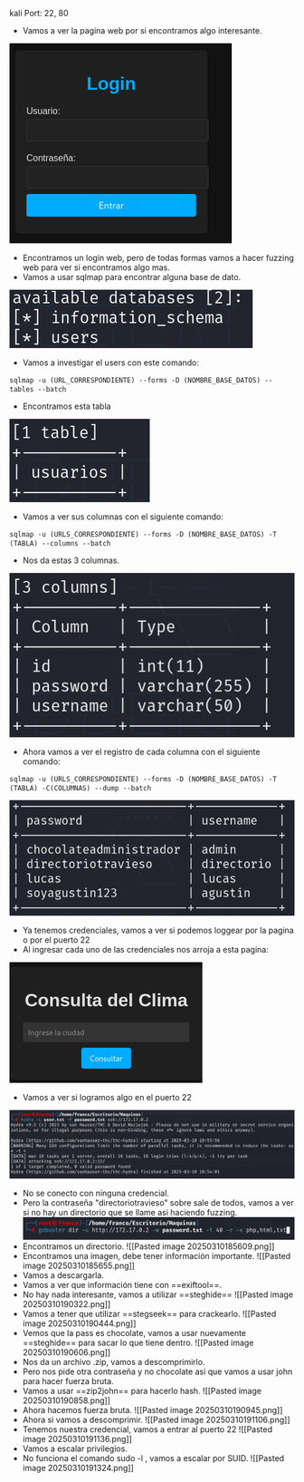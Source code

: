 kali 
Port: 22, 80

- Vamos a ver la pagina web por si encontramos algo interesante.

![](../Imagenes/Pasted%20image%2020250310183127.png)

- Encontramos un login web, pero de todas formas vamos a hacer fuzzing web para ver si encontramos algo mas.
- Vamos a usar sqlmap para encontrar alguna base de dato.

![](../Imagenes/Pasted%20image%2020250310184037.png)

- Vamos a investigar el users con este comando:
```
sqlmap -u (URL_CORRESPONDIENTE) --forms -D (NOMBRE_BASE_DATOS) --tables --batch
```
- Encontramos esta tabla

![](../Imagenes/Pasted%20image%2020250310184206.png)

- Vamos a ver sus columnas con el siguiente comando:
```
sqlmap -u (URLS_CORRESPONDIENTE) --forms -D (NOMBRE_BASE_DATOS) -T (TABLA) --columns --batch
```
- Nos da estas 3 columnas.

![](../Imagenes/Pasted%20image%2020250310184431.png)

- Ahora vamos a ver el registro de cada columna con el siguiente comando:
```
sqlmap -u (URLS_CORRESPONDIENTE) --forms -D (NOMBRE_BASE_DATOS) -T (TABLA) -C(COLUMNAS) --dump --batch
```

![](../Imagenes/Pasted%20image%2020250310184625.png)

- Ya tenemos credenciales, vamos a ver si podemos loggear por la pagina o por el puerto 22
- Al ingresar cada uno de las credenciales nos arroja a esta pagina:

![](../Imagenes/Pasted%20image%2020250310184833.png)

- Vamos a ver si logramos algo en el puerto 22

![](../Imagenes/Pasted%20image%2020250310185421.png)

- No se conecto con ninguna credencial.
- Pero la contraseña "directoriotravieso" sobre sale de todos, vamos a ver si no hay un directorio que se llame asi haciendo fuzzing.
![](../Imagenes/Pasted%20image%2020250310185550.png)
- Encontramos un directorio.
![[Pasted image 20250310185609.png]]
- Encontramos una imagen, debe tener información importante.
![[Pasted image 20250310185655.png]]
- Vamos a descargarla.
- Vamos a ver que información tiene con ==exiftool==.
- No hay nada interesante, vamos a utilizar ==steghide==
![[Pasted image 20250310190322.png]]
- Vamos a tener que utilizar ==stegseek== para crackearlo.
![[Pasted image 20250310190444.png]]
- Vemos que la pass es chocolate, vamos a usar nuevamente ==steghide== para sacar lo que tiene dentro.
![[Pasted image 20250310190606.png]]
- Nos da un archivo .zip, vamos a descomprimirlo.
- Pero nos pide otra contraseña y no chocolate asi que vamos a usar john para hacer fuerza bruta.
- Vamos a usar ==zip2john== para hacerlo hash.
![[Pasted image 20250310190858.png]]
- Ahora hacemos fuerza bruta.
![[Pasted image 20250310190945.png]]
- Ahora si vamos a descomprimir.
![[Pasted image 20250310191106.png]]
- Tenemos nuestra credencial, vamos a entrar al puerto 22
![[Pasted image 20250310191136.png]]
- Vamos a escalar privilegios. 
- No funciona el comando sudo -l , vamos  a escalar por SUID.
![[Pasted image 20250310191324.png]]
